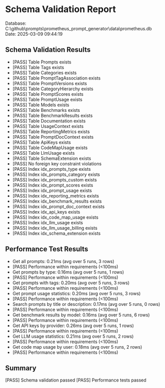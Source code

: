 # Schema Validation Report

Database: C:\github\prompts\prometheus_prompt_generator\data\prometheus.db
Date: 2025-03-09 09:44:19

## Schema Validation Results

- [PASS] Table Prompts exists
- [PASS] Table Tags exists
- [PASS] Table Categories exists
- [PASS] Table PromptTagAssociation exists
- [PASS] Table PromptVersions exists
- [PASS] Table CategoryHierarchy exists
- [PASS] Table PromptScores exists
- [PASS] Table PromptUsage exists
- [PASS] Table Models exists
- [PASS] Table Benchmarks exists
- [PASS] Table BenchmarkResults exists
- [PASS] Table Documentation exists
- [PASS] Table UsageContext exists
- [PASS] Table ReportingMetrics exists
- [PASS] Table PromptDocContext exists
- [PASS] Table ApiKeys exists
- [PASS] Table CodeMapUsage exists
- [PASS] Table LlmUsage exists
- [PASS] Table SchemaExtension exists
- [PASS] No foreign key constraint violations
- [PASS] Index idx_prompts_type exists
- [PASS] Index idx_prompts_category exists
- [PASS] Index idx_prompts_custom exists
- [PASS] Index idx_prompt_scores exists
- [PASS] Index idx_prompt_usage exists
- [PASS] Index idx_reporting_metrics exists
- [PASS] Index idx_benchmark_results exists
- [PASS] Index idx_prompt_doc_context exists
- [PASS] Index idx_api_keys exists
- [PASS] Index idx_code_map_usage exists
- [PASS] Index idx_llm_usage exists
- [PASS] Index idx_llm_usage_billing exists
- [PASS] Index idx_schema_extension exists

## Performance Test Results

- Get all prompts: 0.21ms (avg over 5 runs, 3 rows)
- [PASS] Performance within requirements (<100ms)
- Get prompts by type: 0.16ms (avg over 5 runs, 1 rows)
- [PASS] Performance within requirements (<100ms)
- Get prompts with tags: 0.20ms (avg over 5 runs, 3 rows)
- [PASS] Performance within requirements (<100ms)
- Get prompt usage statistics: 0.20ms (avg over 5 runs, 3 rows)
- [PASS] Performance within requirements (<100ms)
- Search prompts by title or description: 0.17ms (avg over 5 runs, 0 rows)
- [PASS] Performance within requirements (<100ms)
- Get benchmark results by model: 0.16ms (avg over 5 runs, 6 rows)
- [PASS] Performance within requirements (<100ms)
- Get API keys by provider: 0.26ms (avg over 5 runs, 1 rows)
- [PASS] Performance within requirements (<100ms)
- Get LLM usage statistics: 0.21ms (avg over 5 runs, 2 rows)
- [PASS] Performance within requirements (<100ms)
- Get code map usage by user: 0.18ms (avg over 5 runs, 2 rows)
- [PASS] Performance within requirements (<100ms)

## Summary

[PASS] Schema validation passed
[PASS] Performance tests passed
